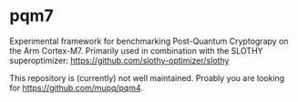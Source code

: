 # pqm7

Experimental framework for benchmarking Post-Quantum Cryptograpy on the Arm Cortex-M7. 
Primarily used in combination with the SLOTHY superoptimizer: https://github.com/slothy-optimizer/slothy

This repository is (currently) not well maintained. Proably you are looking for https://github.com/mupq/pqm4.
